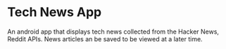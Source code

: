 Tech News App
=============

An android app that displays tech news collected from the Hacker News, Reddit APIs. News articles an be saved to be viewed at a later time.


